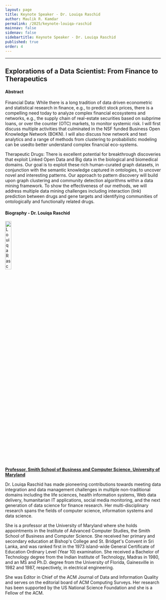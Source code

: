 ```yaml
---
layout: page
title: Keynote Speaker - Dr. Louiqa Raschid
author: Maulik R. Kamdar
permalink: /2025/keynote-louiqa-raschid
mainnav: false
sidenav: false
sidebartitle: Keynote Speaker - Dr. Louiqa Raschid
published: true
order: 4
---
```


----------------------------------------------------------------

## **Explorations of a Data Scientist: From Finance to Therapeutics**

#### **Abstract**

Financial Data:
While there is a long tradition of data driven econometric and statistical research in finance, e.g., to predict stock prices, there is a compelling need today to analyze complex financial ecosystems and networks, e.g., the supply chain of real-estate securities based on subprime loans, or over the counter (OTC) markets, to monitor systemic risk. I will first discuss multiple activities that culminated in the NSF funded Business Open Knowledge Network (BOKN).  I will also discuss how network and text analytics and a range of methods from clustering to probabilistic modeling can be usedto better understand complex financial eco-systems.

Therapeutic Drugs:
There is excellent potential for breakthrough discoveries that exploit Linked Open Data and Big data in the biological and biomedical domains. Our goal is to exploit these rich human-curated graph datasets, in conjunction with the semantic knowledge captured in ontologies, to uncover novel and interesting patterns. Our approach to pattern discovery will build upon graph clustering and community detection algorithms within a data mining framework. To show the effectiveness of our methods, we will address multiple data mining challenges including interaction (link) prediction between drugs and gene targets and identifying communities of ontologically and functionally related drugs.

#### **Biography - Dr. Louiqa Raschid**

[<img src="https://us2ts.org/2020/images/raschid-louiqa.png" alt="Louiqa Raschid" width="20%">](http://users.umiacs.umd.edu/~louiqa/)

[**Professor, Smith School of Business and Computer Science, University of Maryland**](http://users.umiacs.umd.edu/~louiqa/)

Dr. Louiqa Raschid has made pioneering contributions towards meeting data integration and data management challenges in multiple non-traditional domains including the
life sciences, health information systems, Web data delivery, humanitarian IT applications, social media monitoring, and the next generation of data science for
finance research. Her multi-disciplinary research spans the fields of computer science, information systems and data science.

She is a professor at the University of Maryland where she holds appointments in the Institute of Advanced Computer Studies, the Smith School of Business and Computer Science. She received her primary and secondary education at Bishop's College and St. Bridget's Convent in Sri Lanka, and was ranked first in the 1973 island-wide General Certificate of Education Ordinary Level (Year 10) examination. She received a Bachelor of Technology degree from the Indian Institute of Technology, Madras in 1980, and an MS and Ph.D. degree from the University of Florida, Gainesville in 1982 and 1987, respectively, in electrical engineering.

She was Editor in Chief of the ACM Journal of Data and Information Quality and serves on the editorial board of ACM Computing Surveys. Her research has been supported by the US National Science Foundation and she is a Fellow of the ACM.

